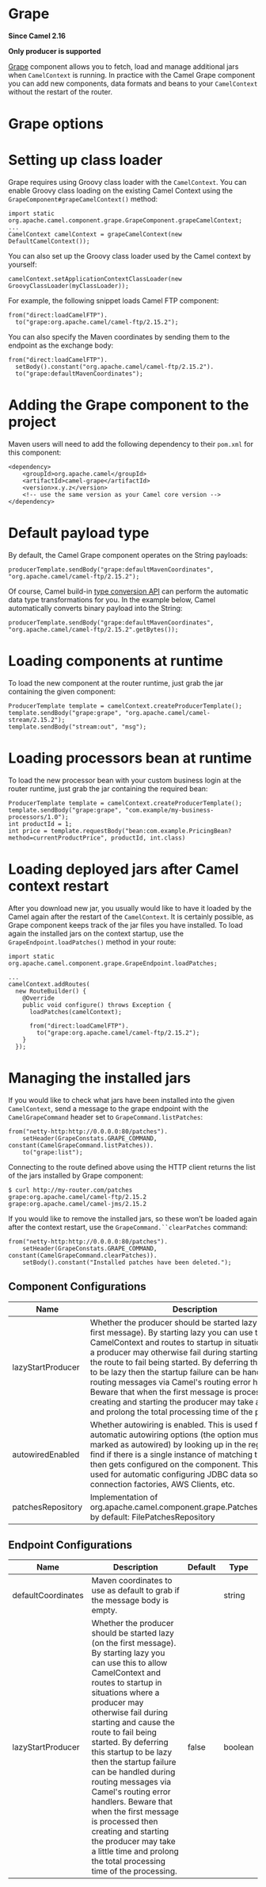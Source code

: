 # Grape

**Since Camel 2.16**

**Only producer is supported**

[Grape](http://docs.groovy-lang.org/latest/html/documentation/grape.html)
component allows you to fetch, load and manage additional jars when
`CamelContext` is running. In practice with the Camel Grape component
you can add new components, data formats and beans to your
`CamelContext` without the restart of the router.

# Grape options

# Setting up class loader

Grape requires using Groovy class loader with the `CamelContext`. You
can enable Groovy class loading on the existing Camel Context using the
`GrapeComponent#grapeCamelContext()` method:

    import static org.apache.camel.component.grape.GrapeComponent.grapeCamelContext;
    ...
    CamelContext camelContext = grapeCamelContext(new DefaultCamelContext());

You can also set up the Groovy class loader used by the Camel context by
yourself:

    camelContext.setApplicationContextClassLoader(new GroovyClassLoader(myClassLoader));

For example, the following snippet loads Camel FTP component:

    from("direct:loadCamelFTP").
      to("grape:org.apache.camel/camel-ftp/2.15.2");

You can also specify the Maven coordinates by sending them to the
endpoint as the exchange body:

    from("direct:loadCamelFTP").
      setBody().constant("org.apache.camel/camel-ftp/2.15.2").
      to("grape:defaultMavenCoordinates");

# Adding the Grape component to the project

Maven users will need to add the following dependency to their `pom.xml`
for this component:

    <dependency>
        <groupId>org.apache.camel</groupId>
        <artifactId>camel-grape</artifactId>
        <version>x.y.z</version>
        <!-- use the same version as your Camel core version -->
    </dependency>

# Default payload type

By default, the Camel Grape component operates on the String payloads:

    producerTemplate.sendBody("grape:defaultMavenCoordinates", "org.apache.camel/camel-ftp/2.15.2");

Of course, Camel build-in [type conversion
API](#manual::type-converter.adoc) can perform the automatic data type
transformations for you. In the example below, Camel automatically
converts binary payload into the String:

    producerTemplate.sendBody("grape:defaultMavenCoordinates", "org.apache.camel/camel-ftp/2.15.2".getBytes());

# Loading components at runtime

To load the new component at the router runtime, just grab the jar
containing the given component:

    ProducerTemplate template = camelContext.createProducerTemplate();
    template.sendBody("grape:grape", "org.apache.camel/camel-stream/2.15.2");
    template.sendBody("stream:out", "msg");

# Loading processors bean at runtime

To load the new processor bean with your custom business login at the
router runtime, just grab the jar containing the required bean:

    ProducerTemplate template = camelContext.createProducerTemplate();
    template.sendBody("grape:grape", "com.example/my-business-processors/1.0");
    int productId = 1;
    int price = template.requestBody("bean:com.example.PricingBean?method=currentProductPrice", productId, int.class)

# Loading deployed jars after Camel context restart

After you download new jar, you usually would like to have it loaded by
the Camel again after the restart of the `CamelContext`. It is certainly
possible, as Grape component keeps track of the jar files you have
installed. To load again the installed jars on the context startup, use
the `GrapeEndpoint.loadPatches()` method in your route:

    import static org.apache.camel.component.grape.GrapeEndpoint.loadPatches;
    
    ...
    camelContext.addRoutes(
      new RouteBuilder() {
        @Override
        public void configure() throws Exception {
          loadPatches(camelContext);
    
          from("direct:loadCamelFTP").
            to("grape:org.apache.camel/camel-ftp/2.15.2");
        }
      });

# Managing the installed jars

If you would like to check what jars have been installed into the given
`CamelContext`, send a message to the grape endpoint with the
`CamelGrapeCommand` header set to `GrapeCommand.listPatches`:

    from("netty-http:http://0.0.0.0:80/patches").
        setHeader(GrapeConstats.GRAPE_COMMAND, constant(CamelGrapeCommand.listPatches)).
        to("grape:list");

Connecting to the route defined above using the HTTP client returns the
list of the jars installed by Grape component:

    $ curl http://my-router.com/patches
    grape:org.apache.camel/camel-ftp/2.15.2
    grape:org.apache.camel/camel-jms/2.15.2

If you would like to remove the installed jars, so these won’t be loaded
again after the context restart, use the
```GrapeCommand.``clearPatches``` command:

    from("netty-http:http://0.0.0.0:80/patches").
        setHeader(GrapeConstats.GRAPE_COMMAND, constant(CamelGrapeCommand.clearPatches)).
        setBody().constant("Installed patches have been deleted.");

## Component Configurations

  
|Name|Description|Default|Type|
|---|---|---|---|
|lazyStartProducer|Whether the producer should be started lazy (on the first message). By starting lazy you can use this to allow CamelContext and routes to startup in situations where a producer may otherwise fail during starting and cause the route to fail being started. By deferring this startup to be lazy then the startup failure can be handled during routing messages via Camel's routing error handlers. Beware that when the first message is processed then creating and starting the producer may take a little time and prolong the total processing time of the processing.|false|boolean|
|autowiredEnabled|Whether autowiring is enabled. This is used for automatic autowiring options (the option must be marked as autowired) by looking up in the registry to find if there is a single instance of matching type, which then gets configured on the component. This can be used for automatic configuring JDBC data sources, JMS connection factories, AWS Clients, etc.|true|boolean|
|patchesRepository|Implementation of org.apache.camel.component.grape.PatchesRepository, by default: FilePatchesRepository||object|

## Endpoint Configurations

  
|Name|Description|Default|Type|
|---|---|---|---|
|defaultCoordinates|Maven coordinates to use as default to grab if the message body is empty.||string|
|lazyStartProducer|Whether the producer should be started lazy (on the first message). By starting lazy you can use this to allow CamelContext and routes to startup in situations where a producer may otherwise fail during starting and cause the route to fail being started. By deferring this startup to be lazy then the startup failure can be handled during routing messages via Camel's routing error handlers. Beware that when the first message is processed then creating and starting the producer may take a little time and prolong the total processing time of the processing.|false|boolean|

